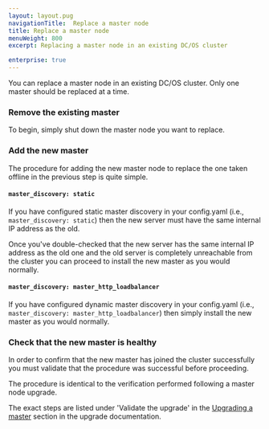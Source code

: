 ```yaml
---
layout: layout.pug
navigationTitle:  Replace a master node
title: Replace a master node
menuWeight: 800
excerpt: Replacing a master node in an existing DC/OS cluster

enterprise: true
---
```


<!-- This source repo for this topic is https://github.com/mesosphere/dcos-docs-site -->


You can replace a master node in an existing DC/OS cluster. Only one master should be replaced at a time.

### Remove the existing master

To begin, simply shut down the master node you want to replace.

### Add the new master

The procedure for adding the new master node to replace the one taken offline in the previous step is quite simple.

#### `master_discovery: static`

If you have configured static master discovery in your config.yaml (i.e.,
`master_discovery: static`) then the new server must have the same internal IP
address as the old.

Once you've double-checked that the new server has the same internal IP address
as the old one and the old server is completely unreachable from the cluster
you can proceed to install the new master as you would normally.

#### `master_discovery: master_http_loadbalancer`

If you have configured dynamic master discovery in your config.yaml (i.e.,
`master_discovery: master_http_loadbalancer`) then simply install the new
master as you would normally.

### Check that the new master is healthy

In order to confirm that the new master has joined the cluster successfully you must validate that the procedure was successful before proceeding.

The procedure is identical to the verification performed following a master node upgrade.

The exact steps are listed under 'Validate the upgrade' in the [Upgrading a master](/1.11/installing/production/upgrading/#dcos-masters) section in the upgrade documentation.
